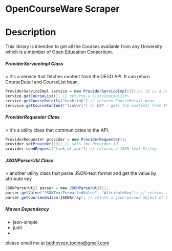 OpenCourseWare Scraper
========

Description
========
This library is intended to get all the Courses available from any University which is a member of 
Open Education Consortium.

<h5>ProviderServiceImpl Class</h5>
> it's a service that fetches content from the OECD API. It can return CourseDetail and CourseList bean. 

```java
ProviderServiceImpl service = new ProviderServiceImpl(13);// 13 is a unique provider from OEC
service.getCourseList(); // returns a List<CourseList>
service.getCourseDetails("hashlink") // returns CourseDetail bean
servvice.getCourseContent("linkUrl") // WIP - gets the contents from the MIT or any university
```

<h5>ProviderRequester Class</h5>
> it's a utility class that communicates to the API.

```java
ProviderRequester provider = new ProviderRequester();
provider.setProvider(13); // sets the Provider id
provider.sendRequest("link_of_api"); // returns a JSON-text String
```

<h5>JSONParserUtil Class</h5>
> another utility class that parse JSON-text format and get the value by attribute key

```java
JSONParserUtil parser = new JSONParserUtil();
parser.getValue("JSONTextFormattedValue", "AttributeKey"); // returns a value 
parser.getCoursesOnJson(JSONArray); // return a json-parsed object of List<CourseList>
```

<h5>Maven Dependency</h5>

- json-simple
- junit
- 
please email me at bethoveen.todino@gmail.com

